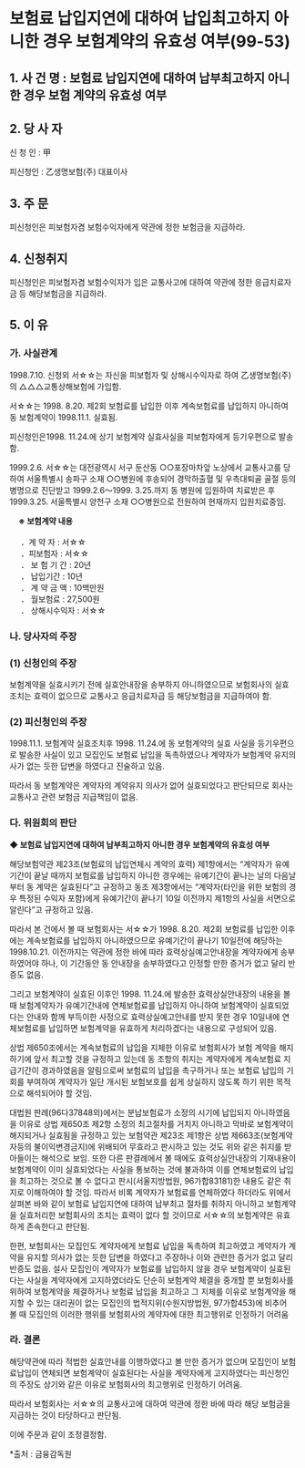 # 보험료 납입지연에 대하여 납입최고하지 아니한 경우 보험계약의 유효성 여부(99-53)

## 1. 사 건 명 : 보험료 납입지연에 대하여 납부최고하지 아니한 경우 보험 계약의 유효성 여부


## 2. 당 사 자

신 청 인 : 甲 

피신청인 : 乙생명보험(주) 대표이사 


## 3. 주    문

피신청인은 피보험자겸 보험수익자에게 약관에 정한 보험금을 지급하라.


## 4. 신청취지

피신청인은 피보험자겸 보험수익자가 입은 교통사고에 대하여 약관에 정한 응급치료자금 등 해당보험금을 지급하라.


## 5. 이   유

### 가. 사실관계

1998.7.10. 신청외 서☆☆는 자신을 피보험자 및 상해시수익자로 하여 乙생명보험(주)의 △△△교통상해보험에 가입함.

서☆☆는 1998. 8.20. 제2회 보험료를 납입한 이후 계속보험료를 납입하지 아니하여 동 보험계약이 1998.11.1. 실효됨.

피신청인은1998. 11.24.에 상기 보험계약 실효사실을 피보험자에게 등기우편으로 발송함.

1999.2.6. 서☆☆는 대전광역시 서구 둔산동 ○○포장마차앞 노상에서 교통사고를 당하여 서울특별시 송파구 소재 ○○병원에 후송되어 경막하출혈 및 우측대퇴골 골절 등의 병명으로 진단받고 1999.2.6～1999. 3.25.까지 동 병원에 입원하여 치료받은 후 1999.3.25. 서울특별시 양천구 소재 ○○병원으로 전원하여 현재까지 입원치료중임.

&nbsp;&nbsp;&nbsp;&nbsp;**※ 보험계약 내용**<br>  
&nbsp;&nbsp;&nbsp;&nbsp;&nbsp;．계   약   자 :  서☆☆<br>&nbsp;&nbsp;&nbsp;&nbsp;&nbsp;．피보험자 : 서☆☆<br>&nbsp;&nbsp;&nbsp;&nbsp;&nbsp;．
보 험  기 간 :    20년<br>&nbsp;&nbsp;&nbsp;&nbsp;&nbsp;．              납입기간 : 10년<br>&nbsp;&nbsp;&nbsp;&nbsp;&nbsp;．
계 약  금 액 : 10백만원<br>&nbsp;&nbsp;&nbsp;&nbsp;&nbsp;．              월보험료 : 27,500원<br>&nbsp;&nbsp;&nbsp;&nbsp;&nbsp;．
상해시수익자 :  서☆☆


### 나. 당사자의 주장

###  (1) 신청인의 주장

보험계약을 실효시키기 전에 실효안내장을 송부하지 아니하였으므로 보험회사의 실효조치는 효력이 없으므로 교통사고 응급치료자급 등 해당보험금을 지급하여야 함.




###  (2) 피신청인의 주장

1998.11.1. 보험계약 실효조치후 1998. 11.24.에 동 보험계약의 실효 사실을 등기우편으로 발송한 사실이 있고 모집인도 보험료 납입을 독촉하였으나 계약자가 보험계약 유지의사가 없는 듯한 답변을 하였다고 진술하고 있음.

따라서 동 보험계약은 계약자의 계약유지 의사가 없어 실효되었다고 판단되므로 회사는 교통사고 관련 보험금 지급책임이 없음.


### 다. 위원회의 판단

 **◆ 보험료 납입지연에 대하여 납부최고하지 아니한 경우 보험계약의  유효성 여부**

해당보험약관 제23조(보험료의 납입연체시 계약의 효력) 제1항에서는 “계약자가 유예기간이 끝날 때까지 보험료를 납입하지 아니한 경우에는 유예기간이 끝나는 날의 다음날부터 동 계약은 실효된다”고 규정하고 동조 제3항에서는 “계약자(타인을 위한 보험의 경우 특정된 수익자 포함)에게 유예기간이 끝나기 10일 이전까지 제1항의 사실을 서면으로 알린다”고 규정하고 있음.  


따라서 본 건에서 볼 때 보험회사는 서☆☆가 1998. 8.20. 제2회 보험료를 납입한 이후에는 계속보험료를 납입하지 아니하였으므로 유예기간이 끝나기 10일전에 해당하는 1998.10.21. 이전까지는 약관에 정한 바에 따라 효력상실예고안내장을 계약자에게 송부하였어야 하나, 이 기간동안 동 안내장을 송부하였다고 인정할 만한 증거가 없고 달리 반증도 없음.


그리고 보험계약이 실효된 이후인 1998. 11.24.에 발송한 효력상실안내장의 내용을 볼 때 보험계약자가 유예기간내에 연체보험료를 납입하지 아니하여 보험계약이 실효되었다는 안내와 함께 부득이한 사정으로 효력상실예고안내를 받지 못한 경우 10일내에 연체보험료를 납입하면 보험계약을 유효하게 처리하겠다는 내용으로  구성되어 있음. 

상법 제650조에서는 계속보험료의 납입을 지체한 이유로 보험회사가 보험 계약을 해지하기에 앞서 최고할 것을 규정하고 있는데 동 조항의 취지는 계약자에게 계속보험료 지급기간이 경과하였음을 알림으로써 보험료의 납입을 촉구하거나 또는 보험료 납입의 기회를 부여하여 계약자가 일단 개시된 보험보호를 쉽게 상실하지 않도록 하기 위한 목적으로 해석되어야 할 것임. 

대법원 판례(96다37848외)에서는 분납보험료가 소정의 시기에 납입되지 아니하였음을 이유로 상법 제650조 제2항 소정의 최고절차를 거치지 아니하고 막바로 보험계약이 해지되거나 실효됨을 규정하고 있는 보험약관 제23조 제1항은 상법 제663조(보험계약자등의 불이익변경금지)에 위배되어 무효라고 판시하고 있는 것도 위와 같은 취지를 받아들이는 해석으로 보임. 또한 다른 판결례에서 볼 때에도 효력상실안내장의 기재내용이 보험계약이 이미 실효되었다는 사실을 통보하는 것에 불과하여 이를 연체보험료의 납입을 최고하는 것으로 볼 수 없다고 판시(서울지방법원, 96가합83181)한 내용도 같은 취지로 이해하여야 할 것임. 따라서 비록 계약자가 보험료를 연체하였다 하더라도 위에서 살펴본 바와 같이 보험료 납입지연에 대하여 납부최고 절차를 취하지 아니하고 보험계약을 실효처리한 보험회사의 조치는 효력이 없다 할 것이므로 서☆☆의 보험계약은  유효하게 존속한다고 판단됨.

한편, 보험회사는 모집인도 계약자에게 보험료 납입을 독촉하여 최고하였고 계약자가 계약을 유지할 의사가 없는 듯한 답변을 하였다고 주장하나 이와 관련한 증거가 없고 달리 반증도 없음. 설사 모집인이 계약자가 보험료를 납입하지 않을 경우 보험계약이 실효된다는 사실을 계약자에게 고지하였더라도 단순히 보험계약 체결을 중개할 뿐 보험회사를 위하여 보험계약을 체결하거나 보험료 납입을 최고하고 그 지체를 이유로 보험계약을 해지할 수 있는 대리권이 없는 모집인의 법적지위(수원지방법원, 97가합453)에 비추어 볼 때 모집인의 이러한 행위를 보험회사의 계약자에 대한 최고행위로 인정하기 어려움


### 라. 결론

해당약관에 따라 적법한 실효안내를 이행하였다고 볼 만한 증거가 없으며   모집인이 보험료납입이 연체되면 보험계약이 실효된다는 사실을 계약자에게 고지하였다는 피신청인의 주장도 상기와 같은 이유로 보험회사의 최고행위로 인정하기 어려움.

따라서 보험회사는 서☆☆의 교통사고에 대하여 약관에 정한 바에 따라 해당 보험금을 지급하는 것이 타당하다고 판단됨.  

이에 주문과 같이 조정결정함.

*출처 : 금융감독원